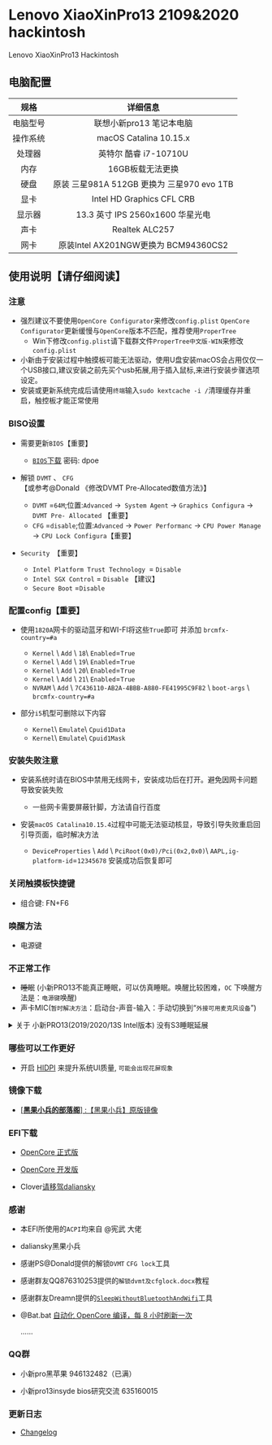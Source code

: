 # Lenovo XiaoXinPro13 2109&2020 hackintosh


Lenovo XiaoXinPro13 Hackintosh

## 电脑配置
|规格 | 详细信息|
|:-: | :-:|
|电脑型号|联想小新pro13 笔记本电脑|
|操作系统|macOS Catalina 10.15.x |
|处理器|英特尔 酷睿 i7-10710U|
|内存|16GB板载无法更换|
|硬盘|原装 三星981A 512GB 更换为 三星970 evo 1TB |
|显卡|Intel HD Graphics CFL CRB|（UHD620）|
|显示器|13.3 英寸 IPS 2560x1600 华星光电|
|声卡| Realtek ALC257|
|网卡| 原装Intel AX201NGW更换为 BCM94360CS2|

## 使用说明【请仔细阅读】

### 注意

- 强烈建议不要使用`OpenCore Configurator`来修改`config.plist` `OpenCore Configurator`更新缓慢与`OpenCore`版本不匹配，推荐使用`ProperTree`   
  - Win下修改`config.plist`请下载群文件`ProperTree中文版-WIN`来修改`config.plist`
- 小新由于安装过程中触摸板可能无法驱动，使用U盘安装macOS会占用仅仅一个USB接口,建议安装之前先买个usb拓展,用于插入鼠标,来进行安装步骤选项设定。
- 安装或更新系统完成后请使用`终端`输入`sudo kextcache -i /`清理缓存并重启，触控板才能正常使用

### BISO设置 

- 需要更新`BIOS`【重要】
  - [`BIOS`下载](https://pan.baidu.com/s/1bNwPFp6RHZvGNAaPx_IcJA) 密码: dpoe

- 解锁 `DVMT` 、 `CFG` 【或参考@Donald 《修改DVMT Pre-Allocated数值方法》】
  - `DVMT` =`64M`;位置:`Advanced` ->` System Agent` -> `Graphics Configura` -> `DVMT Pre- Allocated` 【重要】
  - `CFG` =`disable`;位置:`Advanced` -> `Power Performanc` -> `CPU Power Manage` -> `CPU Lock Configura`【重要】
  
- `Security `【重要】
  - `Intel Platform Trust Technology `= `Disable`
  - `Intel SGX Control` = `Disable` 【建议】
  - `Secure Boot` =`Disable`


### 配置config【重要】

- 使用`1820A`网卡的驱动蓝牙和WI-FI将这些`True`即可 并添加 `brcmfx-country=#a`
  - `Kernel` \ `Add` \ `18`\ `Enabled`=`True`
  - `Kernel` \ `Add` \ `19`\ `Enabled`=`True`
  - `Kernel` \ `Add` \ `20`\ `Enabled`=`True`
  - `Kernel` \ `Add` \ `21`\ `Enabled`=`True`
  - `NVRAM` \ `Add` \ `7C436110-AB2A-4BBB-A880-FE41995C9F82` \ `boot-args` \ `brcmfx-country=#a`
 
- 部分`i5`机型可删除以下内容
  - `Kernel`\ `Emulate`\ `Cpuid1Data`
  - `Kernel`\ `Emulate`\ `Cpuid1Mask`  

### 安装失败注意

- 安装系统时请在BIOS中禁用无线网卡，安装成功后在打开。避免因网卡问题导致安装失败
  - 一些网卡需要屏蔽针脚，方法请自行百度
   
- 安装`macOS Catalina10.15.4`过程中可能无法驱动核显，导致引导失败重启回引导页面，临时解决方法
  - `DeviceProperties` \ `Add` \ `PciRoot(0x0)/Pci(0x2,0x0)`\ `AAPL,ig-platform-id`=`12345678` 安装成功后恢复即可

### 关闭触摸板快捷键

- 组合键: FN+F6

### 唤醒方法

- 电源键

### 不正常工作

- ~~睡眠~~ (小新PRO13不能真正睡眠，可以仿真睡眠。唤醒比较困难，`OC` 下唤醒方法是：`电源键`唤醒)
- 声卡MIC(`暂时解决方法`：启动台-声音-输入：手动切换到“`外接可用麦克风设备`”)
<details>
<summary>关于 小新PRO13(2019/2020/13S Intel版本) 没有S3睡眠延展</summary>
<p>D0 就是正常工作状态，S0 是 D0 的电源管理，S0睡眠应该是不存在的，说 S0 睡眠，本质就是 D0 状态下进入了空闲，所以有了空闲状态下的电源管理，这个机器没有 S3睡眠，没有设计相关硬件</p>
<p>但因 ACPI 有了 S3才导致苹果试图进入睡眠，但因缺少必须的硬件最终失败，对于 Windows 不妨碍</p>更详细的说明移步<a href="https://github.com/daliansky/OC-little/tree/master/01-%E5%85%B3%E4%BA%8EAOAC" target="_blank">OC-little</a>
<p>实测选择省电的SSD可有效延长待机时间。如：三星970EVO+BCM94360CS2并使用SleepWithoutBluetoothAndWifi盒盖一小时耗电仅需0.86%，而西数SN750+BCM94360CS2并使用SleepWithoutBluetoothAndWif则需要3%每小时</p>   
</details>

### 哪些可以工作更好
- 开启 [HIDPI](https://github.com/xzhih/one-key-hidpi) 来提升系统UI质量, `可能会出现花屏现象`

### 镜像下载
  
- [[**黑果小兵的部落阁**] :【黑果小兵】原版镜像](https://blog.daliansky.net/categories/下载/镜像/)

### EFI下载

- [OpenCore 正式版](https://github.com/Hush-vv/Lenovo-XiaoXinPro13-Hackintosh/releases)

- [OpenCore 开发版](https://github.com/Hush-vv/Lenovo-XiaoXinPro13-Hackintosh/archive/master.zip)
   
- Clover[请移驾daliansky](https://github.com/daliansky/XiaoXinPro-13-hackintosh)
        
### 感谢
- 本EFI所使用的`ACPI`均来自 @宪武 大佬
- daliansky黑果小兵
- 感谢PS@Donald提供的解锁`DVMT` `CFG lock`工具
- 感谢群友QQ876310253提供的`解锁dvmt及cfglock.docx`教程    
- 感谢群友Dreamn提供的[`SleepWithoutBluetoothAndWifi`](https://github.com/dreamncn/SleepWithoutBluetoothAndWifi)工具        
- @Bat.bat [自动化 OpenCore 编译，每 8 小时刷新一次](https://github.com/williambj1/OpenCore-Factory/releases)
    
    ......

### QQ群
- 小新pro黑苹果 946132482（已满）
    
- 小新pro13insyde bios研究交流 635160015
        

### 更新日志  
  
- [Changelog](https://github.com/Hush-vv/Lenovo-XiaoXinPro13-Hackintosh/blob/master/%E6%9B%B4%E6%96%B0%E6%97%A5%E5%BF%97.md)

